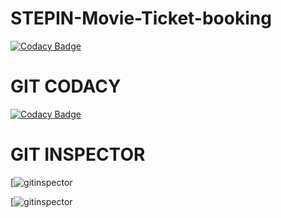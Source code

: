 # STEPIN-Movie-Ticket-booking

[![Codacy Badge](https://api.codacy.com/project/badge/Grade/97a6878d26584598b0b82180362f4b24)](https://app.codacy.com/gh/Karthik651/STEPIN-Movie-Ticket-booking?utm_source=github.com&utm_medium=referral&utm_content=Karthik651/STEPIN-Movie-Ticket-booking&utm_campaign=Badge_Grade_Settings)


# GIT CODACY
[![Codacy Badge](https://app.codacy.com/project/badge/Grade/f98ca8f5abcb47bd82b5cfbad277a1fa)](https://www.codacy.com/gh/Karthik651/STEPIN-Movie-Ticket-booking/dashboard?utm_source=github.com&amp;utm_medium=referral&amp;utm_content=Karthik651/STEPIN-Movie-Ticket-booking&amp;utm_campaign=Badge_Grade)

# GIT INSPECTOR 

[![gitinspector](https://www.code-inspector.com/project/27425/score/svg)


[![gitinspector](https://www.code-inspector.com/project/27425/status/svg)
